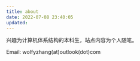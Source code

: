 ```yaml
---
title: about
date: 2022-07-08 23:40:05
updated:
---
```


兴趣为计算机体系结构的本科生，站点内容为个人随笔。

Email: wolfyzhang(at)outlook(dot)com